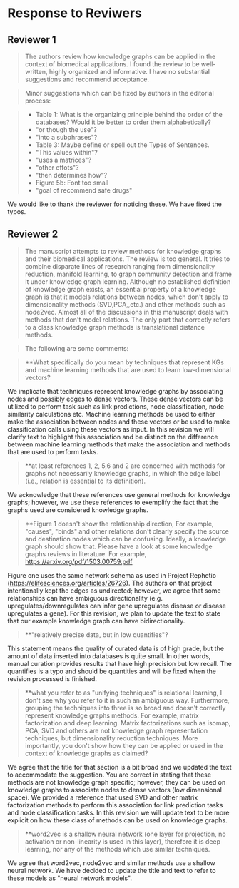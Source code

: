 # Response to Reviwers

## Reviewer 1

>The authors review how knowledge graphs can be applied in the context of biomedical applications. I found the review to be well-written, highly organized and informative. I have no substantial suggestions and recommend acceptance.

>Minor suggestions which can be fixed by authors in the editorial process:

> - Table 1: What is the organizing principle behind the order of the databases? Would it be better to order them alphabetically?
> - "or though the use"?
> - "into a subphrases"?
> - Table 3: Maybe define or spell out the Types of Sentences.
> - "This values within"?
> - "uses a matrices"?
> - "other effots"?
> - "then determines how"?
> - Figure 5b: Font too small
> - "goal of recommend safe drugs"

We would like to thank the reviewer for noticing these. We have fixed the typos.

## Reviewer 2

>The manuscript attempts to review methods for knowledge graphs and their biomedical applications. 
>The review is too general. 
>It tries to combine disparate lines of research ranging from dimensionality reduction, manifold learning, to graph community detection and frame it under knowledge graph learning. 
>Although no established definition of knowledge graph exists, an essential property of a knowledge graph is that it models relations between nodes, which don't apply to dimensionality methods (SVD,PCA,,etc.) and other methods such as node2vec. 
>Almost all of the discussions in this manuscript deals with methods that don't model relations. 
>The only part that correctly refers to a class knowledge graph methods is translational distance methods.  

>The following are some comments: 

>**What specifically do you mean by techniques that represent KGs and machine learning methods that are used to learn low-dimensional vectors?

We implicate that techniques represent knowledge graphs by associating nodes and possibly edges to dense vectors.
These dense vectors can be utilized to perform task such as link predictions, node classification, node similarity calculations etc.
Machine learning methods be used to either make the association between nodes and these vectors or be used to make classification calls using these vectors as input.
In this revision we will clarify text to highlight this association and be distinct on the difference between machine learning methods that make the association and methods that are used to perform tasks.

>**at least references 1, 2, 5,6 and 2 are concerned with methods for graphs not necessarily knowledge graphs, in which the edge label (i.e., relation is essential to its definition).

We acknowledge that these references use general methods for knowledge graphs; however, we use these references to exemplify the fact that the graphs used are considered knowledge graphs.

>**Figure 1 doesn't show the relationship direction, For example, "causes", "binds" and other relations don't clearly specify the source and destination nodes which can be confusing.
>Ideally, a knowledge graph should show that. 
>Please have a look at some knowledge graphs reviews in literature. 
>For example, https://arxiv.org/pdf/1503.00759.pdf 

Figure one uses the same network schema as used in Project Rephetio (https://elifesciences.org/articles/26726).
The authors on that project intentionally kept the edges as undirected; however,
we agree that some relationships can have ambiguous directionality (e.g. upregulates/downregulates can infer gene upregulates disease or disease upregulates a gene).
For this revision, we plan to update the text to state that our example knowledge graph can have bidirectionality.

>**"relatively precise data, but in low quantifies"?

This statement means the quality of curated data is of high grade, but the amount of data inserted into databases is quite small. 
In other words, manual curation provides results that have high precision but low recall.
The quantifies is a typo and should be quantities and will be fixed when the revision processed is finished.

>**what you refer to as "unifying techniques" is relational learning, I don't see why you refer to it in such an ambiguous way. 
>Furthermore, grouping the techniques into three is so broad and doesn't correctly represent knowledge graphs methods. 
>For example, matrix factorization and deep learning. 
>Matrix factorizations such as isomap, PCA, SVD and others are not knowledge graph representation techniques, but dimensionality reduction techniques.
> More importantly, you don't show how they can be applied or used in the context of knowledge graphs as claimed?

We agree that the title for that section is a bit broad and we updated the text to accommodate the suggestion.
You are correct in stating that these methods are not knowledge graph specific; however, they can be used on knowledge graphs to associate nodes to dense vectors (low dimensional space).
We provided a reference that used SVD and other matrix factorization methods to perform this association for link prediction tasks and node classification tasks.
In this revision we will update text to be more explicit on how these class of methods can be used on knowledge graphs.

>**word2vec is a shallow neural network (one layer for projection, no activation or non-linearity is used in this layer), therefore it is deep learning, nor any of the methods which use similar techniques.

We agree that word2vec, node2vec and similar methods use a shallow neural network.
We have decided to update the title and text to refer to these models as "neural network models".
